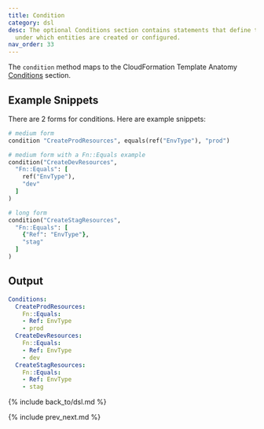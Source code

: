 ```yaml
---
title: Condition
category: dsl
desc: The optional Conditions section contains statements that define the circumstances
  under which entities are created or configured.
nav_order: 33
---
```


The `condition` method maps to the CloudFormation Template Anatomy [Conditions](https://docs.aws.amazon.com/AWSCloudFormation/latest/UserGuide/conditions-section-structure.html) section.

## Example Snippets

There are 2 forms for conditions.  Here are example snippets:

```ruby
# medium form
condition "CreateProdResources", equals(ref("EnvType"), "prod")

# medium form with a Fn::Equals example
condition("CreateDevResources",
  "Fn::Equals": [
    ref("EnvType"),
    "dev"
  ]
)

# long form
condition("CreateStagResources",
  "Fn::Equals": [
    {"Ref": "EnvType"},
    "stag"
  ]
)
```

## Output

```yaml
Conditions:
  CreateProdResources:
    Fn::Equals:
    - Ref: EnvType
    - prod
  CreateDevResources:
    Fn::Equals:
    - Ref: EnvType
    - dev
  CreateStagResources:
    Fn::Equals:
    - Ref: EnvType
    - stag
```

{% include back_to/dsl.md %}

{% include prev_next.md %}
